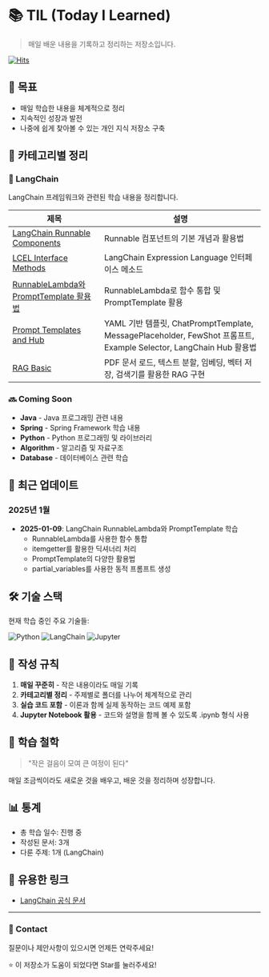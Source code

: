 # 📚 TIL (Today I Learned)

> 매일 배운 내용을 기록하고 정리하는 저장소입니다.

[![Hits](https://hits.seeyoufarm.com/api/count/incr/badge.svg?url=https%3A%2F%2Fgithub.com%2FLeeHonggii%2FTIL&count_bg=%2379C83D&title_bg=%23555555&icon=&icon_color=%23E7E7E7&title=hits&edge_flat=false)](https://hits.seeyoufarm.com)

## 🎯 목표
- 매일 학습한 내용을 체계적으로 정리
- 지속적인 성장과 발전
- 나중에 쉽게 찾아볼 수 있는 개인 지식 저장소 구축

## 📂 카테고리별 정리

### 🦜 LangChain
LangChain 프레임워크와 관련된 학습 내용을 정리합니다.

| 제목 | 설명 | 
|------|------|
| [LangChain Runnable Components](https://github.com/LeeHonggii/TIL/tree/main/By-Topic/LangChain/LangChain_Runnable_Components.ipynb) | Runnable 컴포넌트의 기본 개념과 활용법 |
| [LCEL Interface Methods](https://github.com/LeeHonggii/TIL/tree/main/By-Topic/LangChain/LCEL_Interface_Methods.ipynb) | LangChain Expression Language 인터페이스 메소드 |
| [RunnableLambda와 PromptTemplate 활용법](https://github.com/LeeHonggii/TIL/tree/main/By-Topic/LangChain/RunnableLambda_and_PromptTemplate.ipynb) | RunnableLambda로 함수 통합 및 PromptTemplate 활용 |
| [Prompt Templates and Hub](https://github.com/LeeHonggii/TIL/tree/main/By-Topic/LangChain/Prompt_Templates_and_Hub.ipynb) | YAML 기반 템플릿, ChatPromptTemplate, MessagePlaceholder, FewShot 프롬프트, Example Selector, LangChain Hub 활용법 |
| [RAG Basic](https://github.com/LeeHonggii/TIL/tree/main/By-Topic/LangChain/RAG_Basic.ipynb) | PDF 문서 로드, 텍스트 분할, 임베딩, 벡터 저장, 검색기를 활용한 RAG 구현 |

### 🔜 Coming Soon
- **Java** - Java 프로그래밍 관련 내용
- **Spring** - Spring Framework 학습 내용
- **Python** - Python 프로그래밍 및 라이브러리
- **Algorithm** - 알고리즘 및 자료구조
- **Database** - 데이터베이스 관련 학습

## 📅 최근 업데이트

### 2025년 1월
- **2025-01-09**: LangChain RunnableLambda와 PromptTemplate 학습
  - RunnableLambda를 사용한 함수 통합
  - itemgetter를 활용한 딕셔너리 처리
  - PromptTemplate의 다양한 활용법
  - partial_variables를 사용한 동적 프롬프트 생성

## 🛠️ 기술 스택
현재 학습 중인 주요 기술들:

![Python](https://img.shields.io/badge/Python-3776AB?style=for-the-badge&logo=python&logoColor=white)
![LangChain](https://img.shields.io/badge/LangChain-121212?style=for-the-badge&logo=chainlink&logoColor=white)
![Jupyter](https://img.shields.io/badge/Jupyter-F37626?style=for-the-badge&logo=jupyter&logoColor=white)

## 📝 작성 규칙
1. **매일 꾸준히** - 작은 내용이라도 매일 기록
2. **카테고리별 정리** - 주제별로 폴더를 나누어 체계적으로 관리
3. **실습 코드 포함** - 이론과 함께 실제 동작하는 코드 예제 포함
4. **Jupyter Notebook 활용** - 코드와 설명을 함께 볼 수 있도록 .ipynb 형식 사용

## 🌟 학습 철학
> "작은 걸음이 모여 큰 여정이 된다"

매일 조금씩이라도 새로운 것을 배우고, 배운 것을 정리하며 성장합니다.

## 📊 통계
- 총 학습 일수: 진행 중
- 작성된 문서: 3개
- 다룬 주제: 1개 (LangChain)

## 🔗 유용한 링크
- [LangChain 공식 문서](https://python.langchain.com/docs/get_started/introduction)

---

### 💬 Contact
질문이나 제안사항이 있으시면 언제든 연락주세요!

⭐ 이 저장소가 도움이 되었다면 Star를 눌러주세요!